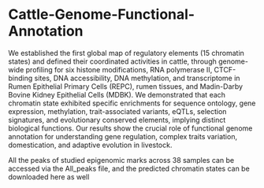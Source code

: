 # Cattle-Genome-Functional-Annotation
We established the first global map of regulatory elements (15 chromatin states) and defined their coordinated activities in cattle, through genome-wide profiling for six histone modifications, RNA polymerase II, CTCF-binding sites, DNA accessibility, DNA methylation, and transcriptome in Rumen Epithelial Primary Cells (REPC), rumen tissues, and Madin-Darby Bovine Kidney Epithelial Cells (MDBK). We demonstrated that each chromatin state exhibited specific enrichments for sequence ontology, gene expression, methylation, trait-associated variants, eQTLs, selection signatures, and evolutionary conserved elements, implying distinct biological functions. Our results show the crucial role of functional genome annotation for understanding gene regulation, complex traits variation, domestication, and adaptive evolution in livestock.    

All the peaks of studied epigenomic marks across 38 samples can be accessed via the All_peaks file, and the predicted chromatin states can be downloaded here as well
